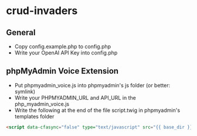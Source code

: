 # crud-invaders

## General
- Copy config.example.php to config.php
- Write your OpenAI API Key into config.php

## phpMyAdmin Voice Extension
- Put phpmyadmin_voice.js into phpmyadmin's js folder (or better: symlink)
- Write your PHPMYADMIN_URL and API_URL in the php_myadmin_voice.js
- Write the following at the end of the file script.twig in phpmyadmin's templates folder
```html
<script data-cfasync="false" type="text/javascript" src="{{ base_dir }}js/phpmyadmin_voice.js"></script>
```